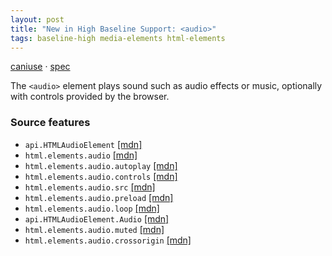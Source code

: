 ```yaml
---
layout: post
title: "New in High Baseline Support: <audio>"
tags: baseline-high media-elements html-elements
---
```


[caniuse](https://caniuse.com/?search=audio) · [spec](https://html.spec.whatwg.org/multipage/media.html#audio)

The `<audio>` element plays sound such as audio effects or music, optionally with controls provided by the browser.

### Source features

- ``api.HTMLAudioElement`` [[mdn]](https://developer.mozilla.org/en-US/search?q=api.HTMLAudioElement)
- ``html.elements.audio`` [[mdn]](https://developer.mozilla.org/en-US/search?q=html.elements.audio)
- ``html.elements.audio.autoplay`` [[mdn]](https://developer.mozilla.org/en-US/search?q=html.elements.audio.autoplay)
- ``html.elements.audio.controls`` [[mdn]](https://developer.mozilla.org/en-US/search?q=html.elements.audio.controls)
- ``html.elements.audio.src`` [[mdn]](https://developer.mozilla.org/en-US/search?q=html.elements.audio.src)
- ``html.elements.audio.preload`` [[mdn]](https://developer.mozilla.org/en-US/search?q=html.elements.audio.preload)
- ``html.elements.audio.loop`` [[mdn]](https://developer.mozilla.org/en-US/search?q=html.elements.audio.loop)
- ``api.HTMLAudioElement.Audio`` [[mdn]](https://developer.mozilla.org/en-US/search?q=api.HTMLAudioElement.Audio)
- ``html.elements.audio.muted`` [[mdn]](https://developer.mozilla.org/en-US/search?q=html.elements.audio.muted)
- ``html.elements.audio.crossorigin`` [[mdn]](https://developer.mozilla.org/en-US/search?q=html.elements.audio.crossorigin)
